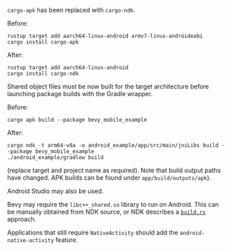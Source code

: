 `cargo-apk` has been replaced with `cargo-ndk`.

Before:

```shell
rustup target add aarch64-linux-android armv7-linux-androideabi
cargo install cargo-apk
```

After:

```shell
rustup target add aarch64-linux-android
cargo install cargo-ndk
```

Shared object files must be now built for the target architecture before launching package builds
with the Gradle wrapper.

Before:

```shell
cargo apk build --package bevy_mobile_example
```

After:

```shell
cargo ndk -t arm64-v8a -o android_example/app/src/main/jniLibs build --package bevy_mobile_example
./android_example/gradlew build
```

(replace target and project name as required). Note that build output paths have changed. APK builds
can be found under `app/build/outputs/apk`).

Android Studio may also be used.

Bevy may require the `libc++_shared.so` library to run on Android. This can be manually obtained
from NDK source, or NDK describes a
[`build.rs`](https://github.com/bbqsrc/cargo-ndk?tab=readme-ov-file#linking-against-and-copying-libc_sharedso-into-the-relevant-places-in-the-output-directory)
approach.

Applications that still require `NativeActivity` should add the `android-native-activity` feature.
